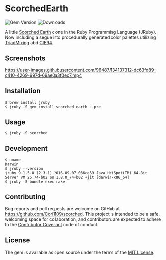 # ScorchedEarth

![Gem Version][1] ![Downloads][2]

A little [Scorched Earth](https://en.wikipedia.org/wiki/ScorchedEarth_Earth_&#40;video_game&#41;) clone in the Ruby Programming Language (JRuby). Now including a segue into procedurally generated color palettes utilizing [TriadMixing](http://devmag.org.za/2012/07/29/how-to-choose-colours-procedurally-algorithms/) abd [CIE94](https://en.wikipedia.org/wiki/Color_difference#CIE94).

## Screenshots

https://user-images.githubusercontent.com/96487/134137312-dc63fd89-c410-4269-997d-69ae0a3f0ec7.mp4

## Installation

    $ brew install jruby
    $ jruby -S gem install scorched_earth --pre

## Usage

    $ jruby -S scorched

## Development

    $ uname
    Darwin
    $ jruby --version              
    jruby 9.1.5.0 (2.3.1) 2016-09-07 036ce39 Java HotSpot(TM) 64-Bit Server VM 25.74-b02 on 1.8.0_74-b02 +jit [darwin-x86_64]
    $ jruby -S bundle exec rake

## Contributing

Bug reports and pull requests are welcome on GitHub at https://github.com/Cori1109/scorched. This project is intended to be a safe, welcoming space for collaboration, and contributors are expected to adhere to the [Contributor Covenant](http://contributor-covenant.org) code of conduct.


## License

The gem is available as open source under the terms of the [MIT License](http://opensource.org/licenses/MIT).

[1]: https://img.shields.io/gem/v/scorched_earth
[2]: https://img.shields.io/gem/dt/scorched_earth
